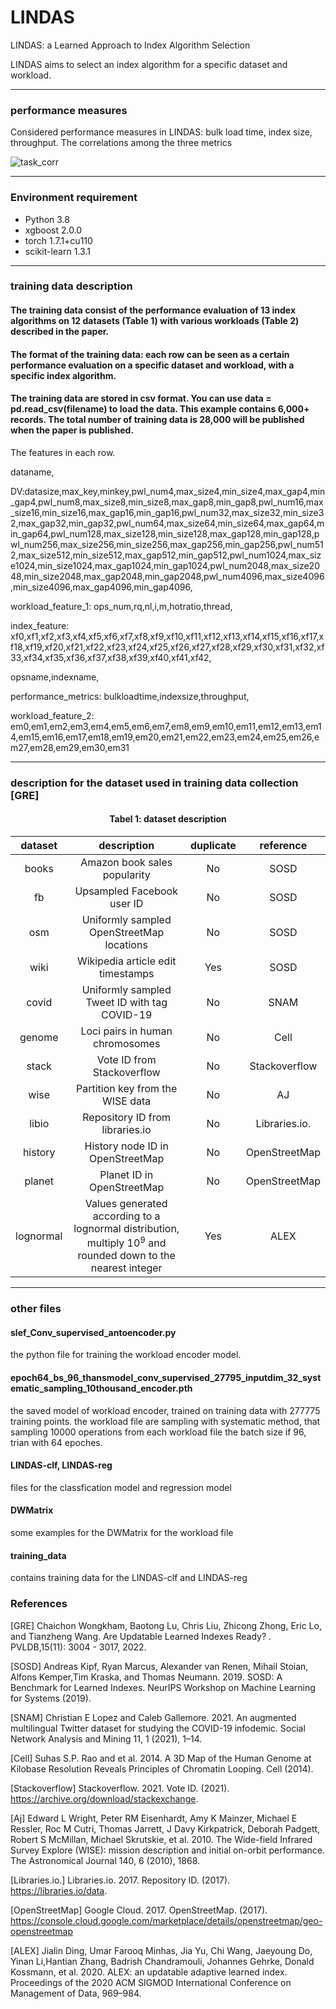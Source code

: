 # LINDAS
LINDAS: a Learned Approach to Index Algorithm Selection

LINDAS aims to select an index algorithm for a specific dataset and workload. 

---

### performance measures

Considered performance measures in LINDAS: bulk load time, index size, throughput. The correlations among the three metrics

![task_corr](https://github.com/chaohcc/LIAS/assets/51820918/cc02b9b1-f063-47cb-a0db-ef03c8f0240b)

---

### Environment requirement
* Python 3.8
* xgboost 2.0.0
* torch 1.7.1+cu110
* scikit-learn 1.3.1

---

### training data description
#### The training data consist of the performance evaluation of 13 index algorithms on 12 datasets (Table 1) with various workloads (Table 2) described in the paper.
#### The format of the training data: each row can be seen as a certain performance evaluation on a specific dataset and workload, with a specific index algorithm.
#### The training data are stored in csv format. You can use data = pd.read_csv(filename) to load the data. This example contains 6,000+ records. The total number of training data is 28,000 will be published when the paper is published.

The features in each row.

dataname,

DV:datasize,max_key,minkey,pwl_num4,max_size4,min_size4,max_gap4,min_gap4,pwl_num8,max_size8,min_size8,max_gap8,min_gap8,pwl_num16,max_size16,min_size16,max_gap16,min_gap16,pwl_num32,max_size32,min_size32,max_gap32,min_gap32,pwl_num64,max_size64,min_size64,max_gap64,min_gap64,pwl_num128,max_size128,min_size128,max_gap128,min_gap128,pwl_num256,max_size256,min_size256,max_gap256,min_gap256,pwl_num512,max_size512,min_size512,max_gap512,min_gap512,pwl_num1024,max_size1024,min_size1024,max_gap1024,min_gap1024,pwl_num2048,max_size2048,min_size2048,max_gap2048,min_gap2048,pwl_num4096,max_size4096,min_size4096,max_gap4096,min_gap4096,

workload_feature_1: ops_num,rq,nl,i,m,hotratio,thread,

index_feature: xf0,xf1,xf2,xf3,xf4,xf5,xf6,xf7,xf8,xf9,xf10,xf11,xf12,xf13,xf14,xf15,xf16,xf17,xf18,xf19,xf20,xf21,xf22,xf23,xf24,xf25,xf26,xf27,xf28,xf29,xf30,xf31,xf32,xf33,xf34,xf35,xf36,xf37,xf38,xf39,xf40,xf41,xf42,

opsname,indexname,

performance_metrics: bulkloadtime,indexsize,throughput,

workload_feature_2: em0,em1,em2,em3,em4,em5,em6,em7,em8,em9,em10,em11,em12,em13,em14,em15,em16,em17,em18,em19,em20,em21,em22,em23,em24,em25,em26,em27,em28,em29,em30,em31

---

### description for the dataset used in training data collection [GRE]


#### <center>Tabel 1:  dataset description</center>
| dataset | description | duplicate | reference |
| :---:     |     :---:      |       :---:  |       :---:  |
books    | Amazon book sales popularity                                                                                    | No       | SOSD      |
fb        | Upsampled Facebook user ID                                                                                                                                 | No        |   SOSD     |
osm       | Uniformly sampled OpenStreetMap locations                                                                                                                  | No        |   SOSD    |
wiki      | Wikipedia article edit timestamps                                                                                                                          | Yes       |    SOSD    |
covid     | Uniformly sampled Tweet ID with tag COVID-19                                                                                                               | No        |    SNAM   |
genome    | Loci pairs in human chromosomes                  | No        |    Cell    |
stack     | Vote ID from Stackoverflow                                                                                                                                 | No       |     Stackoverflow   |
wise      | Partition key from the WISE data                                                                                                                           | No       |     AJ   |
libio     | Repository ID from libraries.io                                                                                                                            | No        |  Libraries.io.    |
history   | History node ID in OpenStreetMap                                                                                                                           | No        |    OpenStreetMap    |
planet    | Planet ID in OpenStreetMap                                                                                                                                 | No        |   OpenStreetMap    |
lognormal | Values generated according to a lognormal distribution, multiply $10^9$ and rounded down to the nearest integer | Yes       |    ALEX    | 

---

### other files
#### slef_Conv_supervised_antoencoder.py
the python file for training the workload encoder model.
#### epoch64_bs_96_thansmodel_conv_supervised_27795_inputdim_32_systematic_sampling_10thousand_encoder.pth
the saved model of workload encoder, trained on training data with 277775 training points.
the workload file are sampling with systematic method, that sampling 10000 operations from each workload file
the batch size if 96, trian with 64 epoches.
#### LINDAS-clf, LINDAS-reg
files for the classfication model and regression model
#### DWMatrix
some examples for the DWMatrix for the workload file
#### training_data
contains training data for the LINDAS-clf and LINDAS-reg

### References
[GRE] Chaichon Wongkham, Baotong Lu, Chris Liu, Zhicong Zhong, Eric Lo, and Tianzheng Wang. Are Updatable Learned Indexes Ready? . PVLDB,15(11): 3004 - 3017, 2022.

[SOSD] Andreas Kipf, Ryan Marcus, Alexander van Renen, Mihail Stoian, Alfons Kemper,Tim Kraska, and Thomas Neumann. 2019. SOSD: A Benchmark for Learned Indexes. NeurIPS Workshop on Machine Learning for Systems (2019).

[SNAM] Christian E Lopez and Caleb Gallemore. 2021. An augmented multilingual Twitter dataset for studying the COVID-19 infodemic. Social Network Analysis and Mining 11, 1 (2021), 1–14.

[Cell] Suhas S.P. Rao and et al. 2014. A 3D Map of the Human Genome at Kilobase Resolution Reveals Principles of Chromatin Looping. Cell (2014).

[Stackoverflow] Stackoverflow. 2021. Vote ID. (2021). https://archive.org/download/stackexchange.

[Aj] Edward L Wright, Peter RM Eisenhardt, Amy K Mainzer, Michael E Ressler, Roc M Cutri, Thomas Jarrett, J Davy Kirkpatrick, Deborah Padgett, Robert S McMillan, Michael Skrutskie, et al. 2010. The Wide-field Infrared Survey Explore (WISE): mission description and initial on-orbit performance. The Astronomical Journal 140, 6 (2010), 1868.

[Libraries.io.] Libraries.io. 2017. Repository ID. (2017). https://libraries.io/data. 

[OpenStreetMap] Google Cloud. 2017. OpenStreetMap. (2017). https://console.cloud.google.com/marketplace/details/openstreetmap/geo-openstreetmap

[ALEX] Jialin Ding, Umar Farooq Minhas, Jia Yu, Chi Wang, Jaeyoung Do, Yinan Li,Hantian Zhang, Badrish Chandramouli, Johannes Gehrke, Donald Kossmann, et al. 2020. ALEX: an updatable adaptive learned index. Proceedings of the 2020 ACM SIGMOD International Conference on Management of Data, 969–984.
